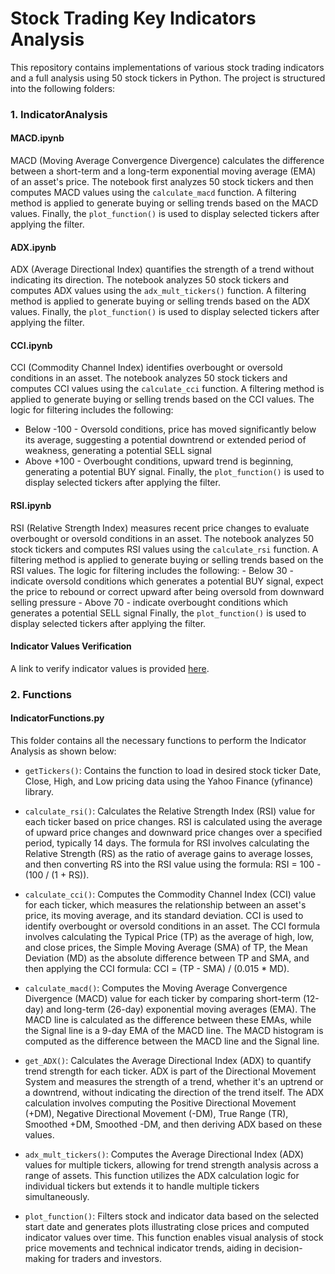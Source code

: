 # Stock Trading Key Indicators Analysis

This repository contains implementations of various stock trading indicators and a full analysis using 50 stock tickers in Python. The project is structured into the following folders:

### 1. IndicatorAnalysis

#### MACD.ipynb
MACD (Moving Average Convergence Divergence) calculates the difference between a short-term and a long-term exponential moving average (EMA) of an asset's price. The notebook first analyzes 50 stock tickers and then computes MACD values using the `calculate_macd` function. A filtering method is applied to generate buying or selling trends based on the MACD values. Finally, the `plot_function()` is used to display selected tickers after applying the filter.

#### ADX.ipynb
ADX (Average Directional Index) quantifies the strength of a trend without indicating its direction. The notebook analyzes 50 stock tickers and computes ADX values using the `adx_mult_tickers()` function. A filtering method is applied to generate buying or selling trends based on the ADX values. Finally, the `plot_function()` is used to display selected tickers after applying the filter.

#### CCI.ipynb
CCI (Commodity Channel Index) identifies overbought or oversold conditions in an asset. The notebook analyzes 50 stock tickers and computes CCI values using the `calculate_cci` function. A filtering method is applied to generate buying or selling trends based on the CCI values. The logic for filtering includes the following: 
  - Below -100 - Oversold conditions, price has moved significantly below its average, suggesting a potential downtrend or extended period of weakness, generating a potential SELL signal
  - Above +100 - Overbought conditions, upward trend is beginning, generating a potential BUY signal. 
Finally, the `plot_function()` is used to display selected tickers after applying the filter.

#### RSI.ipynb
RSI (Relative Strength Index) measures recent price changes to evaluate overbought or oversold conditions in an asset. The notebook analyzes 50 stock tickers and computes RSI values using the `calculate_rsi` function. A filtering method is applied to generate buying or selling trends based on the RSI values. The logic for filtering includes the following: 
    - Below 30 - indicate oversold conditions which generates a potential BUY signal, expect the price to rebound or correct upward after being oversold from downward selling pressure
    - Above 70 - indicate overbought conditions which generates a potential SELL signal
Finally, the `plot_function()` is used to display selected tickers after applying the filter.

#### Indicator Values Verification
A link to verify indicator values is provided [here](https://aiolux.com/reports/analytics-technical-indicators?scroll=pills-tab&symbol=GOOG&tab_name=macd&utf8=%E2%9C%93).

### 2. Functions

#### IndicatorFunctions.py

This folder contains all the necessary functions to perform the Indicator Analysis as shown below:

- `getTickers()`: Contains the function to load in desired stock ticker Date, Close, High, and Low pricing data using the Yahoo Finance (yfinance) library.

- `calculate_rsi()`: Calculates the Relative Strength Index (RSI) value for each ticker based on price changes. RSI is calculated using the average of upward price changes and downward price changes over a specified period, typically 14 days. The formula for RSI involves calculating the Relative Strength (RS) as the ratio of average gains to average losses, and then converting RS into the RSI value using the formula: RSI = 100 - (100 / (1 + RS)).

- `calculate_cci()`: Computes the Commodity Channel Index (CCI) value for each ticker, which measures the relationship between an asset's price, its moving average, and its standard deviation. CCI is used to identify overbought or oversold conditions in an asset. The CCI formula involves calculating the Typical Price (TP) as the average of high, low, and close prices, the Simple Moving Average (SMA) of TP, the Mean Deviation (MD) as the absolute difference between TP and SMA, and then applying the CCI formula: CCI = (TP - SMA) / (0.015 * MD).

- `calculate_macd()`: Computes the Moving Average Convergence Divergence (MACD) value for each ticker by comparing short-term (12-day) and long-term (26-day) exponential moving averages (EMA). The MACD line is calculated as the difference between these EMAs, while the Signal line is a 9-day EMA of the MACD line. The MACD histogram is computed as the difference between the MACD line and the Signal line.

- `get_ADX()`: Calculates the Average Directional Index (ADX) to quantify trend strength for each ticker. ADX is part of the Directional Movement System and measures the strength of a trend, whether it's an uptrend or a downtrend, without indicating the direction of the trend itself. The ADX calculation involves computing the Positive Directional Movement (+DM), Negative Directional Movement (-DM), True Range (TR), Smoothed +DM, Smoothed -DM, and then deriving ADX based on these values.

- `adx_mult_tickers()`: Computes the Average Directional Index (ADX) values for multiple tickers, allowing for trend strength analysis across a range of assets. This function utilizes the ADX calculation logic for individual tickers but extends it to handle multiple tickers simultaneously.

- `plot_function()`: Filters stock and indicator data based on the selected start date and generates plots illustrating close prices and computed indicator values over time. This function enables visual analysis of stock price movements and technical indicator trends, aiding in decision-making for traders and investors.


